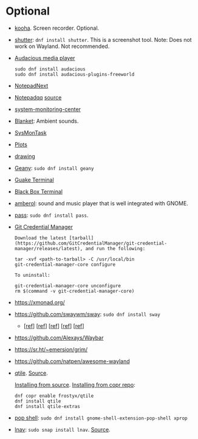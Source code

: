 # Optional

- [kooha](https://github.com/SeaDve/Kooha). Screen recorder. Optional.
- [shutter](https://shutter-project.org/): `dnf install shutter`. This is a screenshot tool. Note: Does not work on Wayland. Not recommended.
- [Audacious media player](https://audacious-media-player.org/)

    ```shell
    sudo dnf install audacious
    sudo dnf install audacious-plugins-freeworld
    ```

- [NotepadNext](https://github.com/dail8859/NotepadNext)
- [Notepadqq](https://notepadqq.com/s/) [source](https://github.com/notepadqq/notepadqq)
- [system-monitoring-center](https://github.com/hakandundar34coding/system-monitoring-center)
- [Blanket](https://github.com/rafaelmardojai/blanket): Ambient sounds.
- [SysMonTask](https://github.com/KrispyCamel4u/SysMonTask)
- [Plots](https://github.com/alexhuntley/Plots/)
- [drawing](https://github.com/maoschanz/drawing)
- [Geany](https://www.geany.org): `sudo dnf install geany`
- [Guake Terminal](https://github.com/Guake/guake)
- [Black Box Terminal](https://gitlab.gnome.org/raggesilver/blackbox)
- [amberol](https://gitlab.gnome.org/World/amberol): sound and music player that is well integrated with GNOME.
- [pass](https://www.passwordstore.org): `sudo dnf install pass`.
- [Git Credential Manager](https://github.com/GitCredentialManager/git-credential-manager/blob/main/docs/credstores.md)

  ```shell
  Download the latest [tarball](https://github.com/GitCredentialManager/git-credential-manager/releases/latest), and run the following:

  tar -xvf <path-to-tarball> -C /usr/local/bin
  git-credential-manager-core configure
  
  To uninstall:

  git-credential-manager-core unconfigure
  rm $(command -v git-credential-manager-core)
  ```

- <https://xmonad.org/>
- <https://github.com/swaywm/sway>: `sudo dnf install sway`
  - [[ref](https://computingforgeeks.com/setup-sway-tiling-window-manager-on-fedora-with-waybar/)] [[ref](https://thomas-leister.de/sway-window-manager/)] [[ref](https://www.techjunkie.com/tiling-window-managers/)] [[ref](https://www.greghilston.com/post/tiling-window-managers/)] [[ref](https://www.reddit.com/r/swaywm/comments/sphp7b/a_quick_look_to_sway_wm_with_nvidias_drivers/)]
- <https://github.com/Alexays/Waybar>
- <https://sr.ht/~emersion/grim/>
- <https://github.com/natpen/awesome-wayland>
- [qtile](http://www.qtile.org/). [Source](https://github.com/qtile/qtile).

  [Installing from source](http://docs.qtile.org/en/stable/manual/install/index.html#installing-from-source).
  [Installing from copr repo](https://copr.fedorainfracloud.org/coprs/frostyx/qtile/):

  ```shell
  dnf copr enable frostyx/qtile
  dnf install qtile
  dnf install qtile-extras
  ```


- [pop shell](https://github.com/pop-os/shell): `sudo dnf install gnome-shell-extension-pop-shell xprop`
- [lnav](https://lnav.org/): `sudo snap install lnav`. [Source](https://github.com/tstack/lnav).
